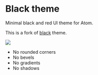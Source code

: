 # Black theme

Minimal black and red UI theme for Atom.

This is a fork of [black](https://atom.io/packages/black-ui) theme.

![](https://raw.githubusercontent.com/KaiserGald/black-and-red-ui/master/screenshort.png)

* No rounded corners
* No bevels
* No gradients
* No shadows
